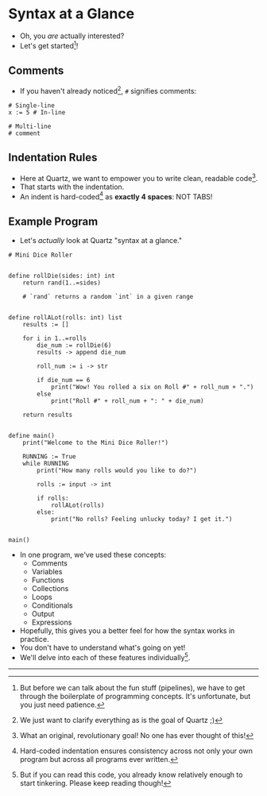 # Syntax at a Glance

- Oh, you *are* actually interested?
- Let's get started[^1]!

## Comments

- If you haven't already noticed[^2], `#` signifies comments:

```qrtz
# Single-line
x := 5 # In-line

# Multi-line
# comment
```

## Indentation Rules

- Here at Quartz, we want to empower you to write clean, readable code[^3].
- That starts with the indentation.
- An indent is hard-coded[^4] as **exactly 4 spaces**: NOT TABS!

## Example Program

- Let's *actually* look at Quartz "syntax at a glance."

```qrtz
# Mini Dice Roller


define rollDie(sides: int) int
    return rand(1..=sides)

    # `rand` returns a random `int` in a given range


define rollALot(rolls: int) list
    results := []

    for i in 1..=rolls
        die_num := rollDie(6)
        results -> append die_num

        roll_num := i -> str

        if die_num == 6
            print("Wow! You rolled a six on Roll #" + roll_num + ".")
        else
            print("Roll #" + roll_num + ": " + die_num)

    return results


define main()
    print("Welcome to the Mini Dice Roller!")

    RUNNING := True
    while RUNNING
        print("How many rolls would you like to do?")

        rolls := input -> int

        if rolls:
            rollALot(rolls)
        else:
            print("No rolls? Feeling unlucky today? I get it.")


main()

```

- In one program, we've used these concepts:
  - Comments
  - Variables
  - Functions
  - Collections
  - Loops
  - Conditionals
  - Output
  - Expressions
- Hopefully, this gives you a better feel for how the syntax works in practice.
- You don't have to understand what's going on yet!
- We'll delve into each of these features individually[^5].

---

[^1]: But before we can talk about the fun stuff (pipelines), we have to get through the boilerplate of programming concepts.
  It's unfortunate, but you just need patience.
[^2]: We just want to clarify everything as is the goal of Quartz ;\)
[^3]: What an original, revolutionary goal!
  No one has ever thought of this!
[^4]: Hard-coded indentation ensures consistency across not only your own program but across all programs ever written.
[^5]: But if you can read this code, you already know relatively enough to start tinkering.
  Please keep reading though!
